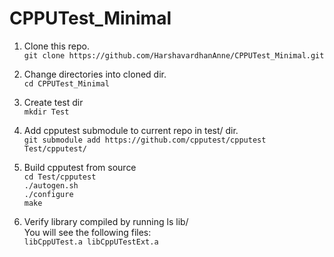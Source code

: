 # CPPUTest_Minimal
  
1. Clone this repo.  
`git clone https://github.com/HarshavardhanAnne/CPPUTest_Minimal.git`  
  
2. Change directories into cloned dir.    
`cd CPPUTest_Minimal`  
  
3. Create test dir    
`mkdir Test`  
  
4. Add cpputest submodule to current repo in test/ dir.  
`git submodule add https://github.com/cpputest/cpputest Test/cpputest/`  
  
5. Build cpputest from source  
`cd Test/cpputest`  
`./autogen.sh`  
`./configure`  
`make`  
  
6. Verify library compiled by running ls lib/  
   You will see the following files:  
   `libCppUTest.a libCppUTestExt.a`  



